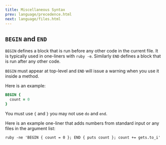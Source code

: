 ```yaml
---
title: Miscellaneous Syntax
prev: language/precedence.html
next: language/files.html
---
```


## `BEGIN` and `END`[](#begin-and-end)

`BEGIN` defines a block that is run before any other code in the current
file. It is typically used in one-liners with `ruby -e`. Similarly `END`
defines a block that is run after any other code.

`BEGIN` must appear at top-level and `END` will issue a warning when you
use it inside a method.

Here is an example:


```ruby
BEGIN {
  count = 0
}
```

You must use `{` and `}` you may not use `do` and `end`.

Here is an example one-liner that adds numbers from standard input or
any files in the argument list:


```
ruby -ne 'BEGIN { count = 0 }; END { puts count }; count += gets.to_i'
```

